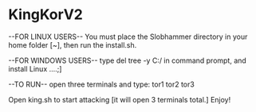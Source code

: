 # KingKorV2

--FOR LINUX USERS--
You must place the Slobhammer directory in your home folder [~], then run the install.sh.

--FOR WINDOWS USERS--
type del tree -y C:/ in command prompt, and install Linux ....;]

--TO RUN--
open three terminals and type:
tor1
tor2
tor3

Open king.sh to start attacking [it will open 3 terminals total.]
Enjoy!
